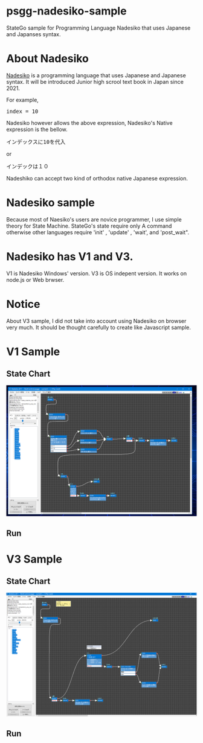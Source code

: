 # psgg-nadesiko-sample
StateGo sample for Programming Language Nadesiko that uses Japanese and Japanses syntax.

# About Nadesiko

[Nadesiko](https://nadesi.com/) is a programming language that uses Japanese and Japanese syntax.
It will be introduced Junior high scrool text book in Japan since 2021.

For example,
<pre>
index = 10
</pre>
Nadesiko however allows the above expression, Nadesiko's Native expression is the bellow.
<pre>
インデックスに10を代入
</pre>
or 
<pre>
インデックは１０
</pre>
Nadeshiko can accept two kind of orthodox native Japanese expression.

# Nadesiko sample

Because most of Naesiko's users are novice programmer, I use simple theory for State Machine.
StateGo's state require only A command otherwise other languages require 'init' , 'update' , 'wait', and 'post_wait".

# Nadesiko has V1 and V3.

V1 is Nadesiko Windows' version.
V3 is OS indepent version. It works on node.js or Web brwser.

# Notice

About V3 sample, I did not take into account using Nadesiko on browser very much. It should be thought carefully to create like Javascript sample.

# V1 Sample

## State Chart
![](https://raw.githubusercontent.com/NNNIC/psgg-nadesiko-sample/master/wiki/v1.png)

## Run

# V3 Sample

## State Chart
![](https://raw.githubusercontent.com/NNNIC/psgg-nadesiko-sample/master/wiki/v3.png)

## Run


